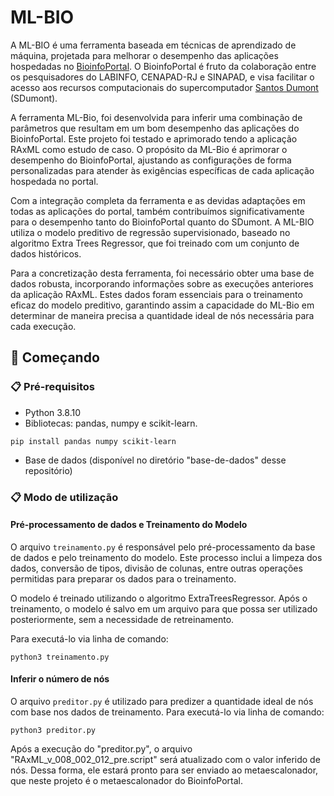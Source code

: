 # ML-BIO

A ML-BIO é uma ferramenta baseada em técnicas de aprendizado de máquina, projetada para melhorar o desempenho das aplicações hospedadas no [BioinfoPortal](https://bioinfo.lncc.br/). O BioinfoPortal é fruto da colaboração entre os pesquisadores do LABINFO, CENAPAD-RJ e SINAPAD, e visa facilitar o acesso aos recursos computacionais do supercomputador [Santos Dumont](https://sdumont.lncc.br/) (SDumont).

A ferramenta ML-Bio, foi desenvolvida para inferir uma combinação de parâmetros que resultam em um bom desempenho das aplicações do BioinfoPortal. Este projeto foi testado e aprimorado tendo a aplicação RAxML como estudo de caso. O propósito da ML-Bio é aprimorar o desempenho do BioinfoPortal, ajustando as configurações de forma personalizadas para atender às exigências específicas de cada aplicação hospedada no portal.

Com a integração completa da ferramenta e as devidas adaptações em todas as aplicações do portal, também contribuímos significativamente para o desempenho tanto do BioinfoPortal quanto do SDumont. A ML-BIO utiliza o modelo preditivo de regressão supervisionado, baseado no algoritmo Extra Trees Regressor, que foi treinado com um conjunto de dados históricos.

Para a concretização desta ferramenta, foi necessário obter uma base de dados robusta, incorporando informações sobre as execuções anteriores da aplicação RAxML. Estes dados foram essenciais para o treinamento eficaz do modelo preditivo, garantindo assim a capacidade do ML-Bio em determinar de maneira precisa a quantidade ideal de nós necessária para cada execução.

## 🚀 Começando
### 📋 Pré-requisitos

* Python 3.8.10 
* Bibliotecas: pandas, numpy e scikit-learn.
```
pip install pandas numpy scikit-learn
```
* Base de dados (disponível no diretório "base-de-dados" desse repositório)

### 📋 Modo de utilização

#### Pré-processamento de dados e Treinamento do Modelo

O arquivo `treinamento.py` é responsável pelo pré-processamento da base de dados e pelo treinamento do modelo. Este processo inclui a limpeza dos dados, conversão de tipos, divisão de colunas, entre outras operações permitidas para preparar os dados para o treinamento.

O modelo é treinado utilizando o algoritmo ExtraTreesRegressor. Após o treinamento, o modelo é salvo em um arquivo para que possa ser utilizado posteriormente, sem a necessidade de retreinamento.

Para executá-lo via linha de comando:
```
python3 treinamento.py
```

#### Inferir o número de nós
O arquivo `preditor.py` é utilizado para predizer a quantidade ideal de nós com base nos dados de treinamento. Para executá-lo via linha de comando:

```
python3 preditor.py
```

Após a execução do "preditor.py", o arquivo "RAxML_v_008_002_012_pre.script" será atualizado com o valor inferido de nós. Dessa forma, ele estará pronto para ser enviado ao metaescalonador, que neste projeto é o metaescalonador do BioinfoPortal.
